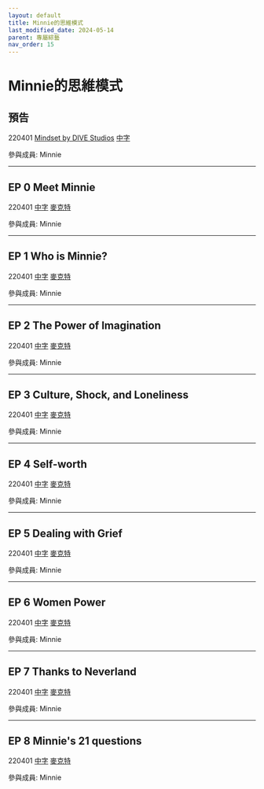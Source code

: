 ```yaml
---
layout: default
title: Minnie的思維模式
last_modified_date: 2024-05-14
parent: 專屬綜藝
nav_order: 15
---
```


# Minnie的思維模式

## 預告

220401 [Mindset by DIVE Studios]() [中字]()

參與成員: Minnie

---

## EP 0 Meet Minnie

220401 [中字]() [麥克特]()

參與成員: Minnie

---

## EP 1 Who is Minnie?

220401 [中字]() [麥克特]()

參與成員: Minnie

---

## EP 2 The Power of Imagination

220401 [中字]() [麥克特]()

參與成員: Minnie

---

## EP 3 Culture, Shock, and Loneliness

220401 [中字]() [麥克特]()

參與成員: Minnie

---

## EP 4 Self-worth

220401 [中字]() [麥克特]()

參與成員: Minnie

---

## EP 5 Dealing with Grief

220401 [中字]() [麥克特]()

參與成員: Minnie

---

## EP 6 Women Power

220401 [中字]() [麥克特]()

參與成員: Minnie

---

## EP 7 Thanks to Neverland

220401 [中字]() [麥克特]()

參與成員: Minnie

---

## EP 8 Minnie's 21 questions

220401 [中字]() [麥克特]()

參與成員: Minnie
